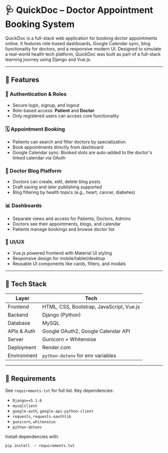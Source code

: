 # 🩺 QuickDoc – Doctor Appointment Booking System

QuickDoc is a full-stack web application for booking doctor appointments online. 
It features role-based dashboards, Google Calendar sync, blog functionality for doctors, and a responsive modern UI.
Designed to simulate a real-world health tech platform, QuickDoc was built as part of a full-stack learning journey using Django and Vue.js.

---

## 🚀 Features

### 🔐 Authentication & Roles
- Secure login, signup, and logout
- Role-based access: **Patient** and **Doctor**
- Only registered users can access core functionality

### 🗓 Appointment Booking
- Patients can search and filter doctors by specialization
- Book appointments directly from dashboard
- Google Calendar sync: Booked slots are auto-added to the doctor's linked calendar via OAuth

### 📰 Doctor Blog Platform
- Doctors can create, edit, delete blog posts
- Draft saving and later publishing supported
- Blog filtering by health topics (e.g., heart, cancer, diabetes)

### 📊 Dashboards
- Separate views and access for Patients, Doctors, Admins
- Doctors see their appointments, blogs, and calendar
- Patients manage bookings and browse doctor list

### 🎨 UI/UX
- Vue.js powered frontend with Material UI styling
- Responsive design for mobile/tablet/desktop
- Reusable UI components like cards, filters, and modals

---

## 🧰 Tech Stack

| Layer        | Tech                              |
|--------------|-----------------------------------|
| Frontend     | HTML, CSS, Bootstrap, JavaScript, Vue.js |
| Backend      | Django (Python)                   |
| Database     | MySQL                             |
| APIs & Auth  | Google OAuth2, Google Calendar API |
| Server       | Gunicorn + Whitenoise             |
| Deployment   | Render.com                        |
| Environment  | `python-dotenv` for env variables |

---

## 🧪 Requirements

See `requirements.txt` for full list. Key dependencies:

- `Django==5.1.6`
- `mysqlclient`
- `google-auth`, `google-api-python-client`
- `requests`, `requests-oauthlib`
- `gunicorn`, `whitenoise`
- `python-dotenv`

Install dependencies with:

```bash
pip install -r requirements.txt
